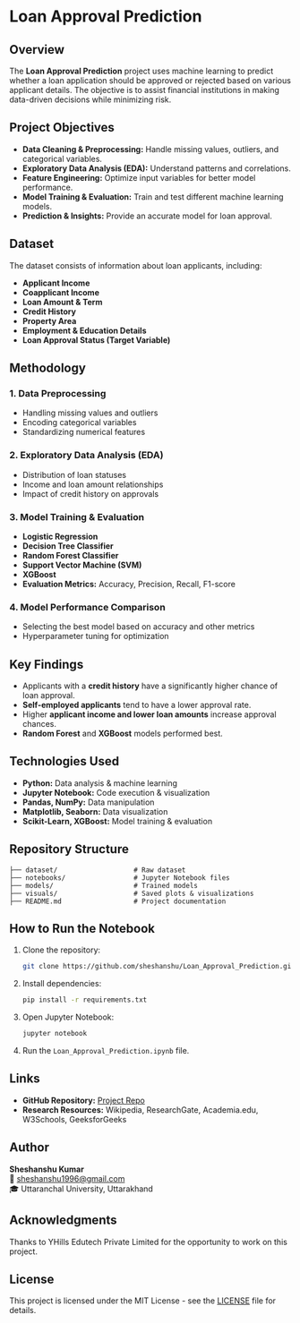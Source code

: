 # Loan Approval Prediction

## Overview
The **Loan Approval Prediction** project uses machine learning to predict whether a loan application should be approved or rejected based on various applicant details. The objective is to assist financial institutions in making data-driven decisions while minimizing risk.

## Project Objectives
- **Data Cleaning & Preprocessing:** Handle missing values, outliers, and categorical variables.
- **Exploratory Data Analysis (EDA):** Understand patterns and correlations.
- **Feature Engineering:** Optimize input variables for better model performance.
- **Model Training & Evaluation:** Train and test different machine learning models.
- **Prediction & Insights:** Provide an accurate model for loan approval.

## Dataset
The dataset consists of information about loan applicants, including:
- **Applicant Income**
- **Coapplicant Income**
- **Loan Amount & Term**
- **Credit History**
- **Property Area**
- **Employment & Education Details**
- **Loan Approval Status (Target Variable)**

## Methodology
### 1. Data Preprocessing
- Handling missing values and outliers
- Encoding categorical variables
- Standardizing numerical features

### 2. Exploratory Data Analysis (EDA)
- Distribution of loan statuses
- Income and loan amount relationships
- Impact of credit history on approvals

### 3. Model Training & Evaluation
- **Logistic Regression**
- **Decision Tree Classifier**
- **Random Forest Classifier**
- **Support Vector Machine (SVM)**
- **XGBoost**
- **Evaluation Metrics:** Accuracy, Precision, Recall, F1-score

### 4. Model Performance Comparison
- Selecting the best model based on accuracy and other metrics
- Hyperparameter tuning for optimization

## Key Findings
- Applicants with a **credit history** have a significantly higher chance of loan approval.
- **Self-employed applicants** tend to have a lower approval rate.
- Higher **applicant income and lower loan amounts** increase approval chances.
- **Random Forest** and **XGBoost** models performed best.

## Technologies Used
- **Python:** Data analysis & machine learning
- **Jupyter Notebook:** Code execution & visualization
- **Pandas, NumPy:** Data manipulation
- **Matplotlib, Seaborn:** Data visualization
- **Scikit-Learn, XGBoost:** Model training & evaluation

## Repository Structure
```
├── dataset/                   # Raw dataset
├── notebooks/                 # Jupyter Notebook files
├── models/                    # Trained models
├── visuals/                   # Saved plots & visualizations
├── README.md                  # Project documentation
```

## How to Run the Notebook
1. Clone the repository:
   ```bash
   git clone https://github.com/sheshanshu/Loan_Approval_Prediction.git
   ```
2. Install dependencies:
   ```bash
   pip install -r requirements.txt
   ```
3. Open Jupyter Notebook:
   ```bash
   jupyter notebook
   ```
4. Run the `Loan_Approval_Prediction.ipynb` file.

## Links
- **GitHub Repository:** [Project Repo](https://github.com/sheshanshu/Loan_Approval_Prediction)
- **Research Resources:** Wikipedia, ResearchGate, Academia.edu, W3Schools, GeeksforGeeks

## Author
**Sheshanshu Kumar**  
📧 sheshanshu1996@gmail.com  
🎓 Uttaranchal University, Uttarakhand

## Acknowledgments
Thanks to YHills Edutech Private Limited for the opportunity to work on this project.

## License
This project is licensed under the MIT License - see the [LICENSE](LICENSE) file for details.
